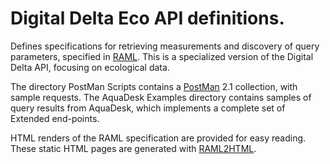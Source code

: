# Digital Delta Eco API definitions.
Defines specifications for retrieving measurements and discovery of query parameters, specified in [RAML](https://raml.org).
This is a specialized version of the Digital Delta API, focusing on ecological data.

The directory PostMan Scripts contains a [PostMan](https://getpostman.com) 2.1 collection, with sample requests.
The AquaDesk Examples directory contains samples of query results from AquaDesk, which implements a complete set of Extended end-points.

HTML renders of the RAML specification are provided for easy reading.
These static HTML pages are generated with [RAML2HTML](https://github.com/raml2html).
